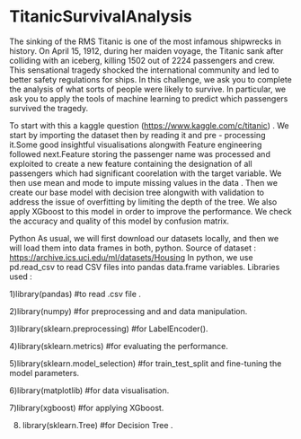 # TitanicSurvivalAnalysis
The sinking of the RMS Titanic is one of the most infamous shipwrecks in history. On April 15, 1912, during her maiden voyage, the Titanic sank after colliding with an iceberg, killing 1502 out of 2224 passengers and crew. This sensational tragedy shocked the international community and led to better safety regulations for ships. In this challenge, we ask you to complete the analysis of what sorts of people were likely to survive. In particular, we ask you to apply the tools of machine learning to predict which passengers survived the tragedy.

To start with this a kaggle question (https://www.kaggle.com/c/titanic) . We start by importing the dataset then by reading it and pre - processing it.Some good insightful visualisations alongwith Feature engineering followed next.Feature storing the passenger name was processed and exploited to create a new feature containing the designation of all passengers which had significant coorelation with the target variable. We then use mean and mode to impute missing values in the data . Then we create our base model with decision tree alongwith with validation to address the issue of overfitting by limiting the depth of the tree. We also apply XGboost to this model in order to improve the performance. We check the accuracy and quality of this model by confusion matrix.

Python As usual, we will first download our datasets locally, and then we will load them into data frames in both, python. Source of dataset : https://archive.ics.uci.edu/ml/datasets/Housing In python, we use pd.read_csv to read CSV files into pandas data.frame variables. Libraries used : 

1)library(pandas) #to read .csv file .

2)library(numpy) #for preprocessing and and data manipulation.

3)library(sklearn.preprocessing) #for LabelEncoder(). 

4)library(sklearn.metrics) #for evaluating the performance. 

5)library(sklearn.model_selection) #for train_test_split and fine-tuning the model parameters.

6)library(matplotlib) #for data visualisation.

7)library(xgboost) #for applying XGboost. 

8) library(sklearn.Tree) #for Decision Tree .

